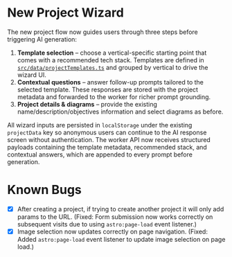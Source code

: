 # New Project Wizard

The new project flow now guides users through three steps before triggering AI generation:

1. **Template selection** – choose a vertical-specific starting point that comes with a recommended tech stack. Templates are defined in [`src/data/projectTemplates.ts`](./src/data/projectTemplates.ts) and grouped by vertical to drive the wizard UI.
2. **Contextual questions** – answer follow-up prompts tailored to the selected template. These responses are stored with the project metadata and forwarded to the worker for richer prompt grounding.
3. **Project details & diagrams** – provide the existing name/description/objectives information and select diagrams as before.

All wizard inputs are persisted in `localStorage` under the existing `projectData` key so anonymous users can continue to the AI response screen without authentication. The worker API now receives structured payloads containing the template metadata, recommended stack, and contextual answers, which are appended to every prompt before generation.

# Known Bugs
- [x] After creating a project, if trying to create another project it will only add params to the URL. (Fixed: Form submission now works correctly on subsequent visits due to using `astro:page-load` event listener.)
- [x] Image selection now updates correctly on page navigation. (Fixed: Added `astro:page-load` event listener to update image selection on page load.)
